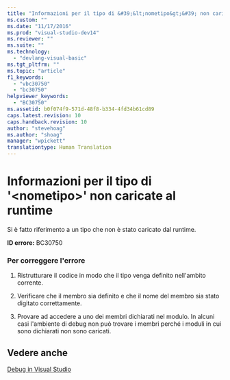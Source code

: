```yaml
---
title: "Informazioni per il tipo di &#39;&lt;nometipo&gt;&#39; non caricate al runtime | Microsoft Docs"
ms.custom: ""
ms.date: "11/17/2016"
ms.prod: "visual-studio-dev14"
ms.reviewer: ""
ms.suite: ""
ms.technology: 
  - "devlang-visual-basic"
ms.tgt_pltfrm: ""
ms.topic: "article"
f1_keywords: 
  - "vbc30750"
  - "bc30750"
helpviewer_keywords: 
  - "BC30750"
ms.assetid: b0f074f9-571d-48f8-b334-4fd34b61cd89
caps.latest.revision: 10
caps.handback.revision: 10
author: "stevehoag"
ms.author: "shoag"
manager: "wpickett"
translationtype: Human Translation
---
```

# Informazioni per il tipo di &#39;&lt;nometipo&gt;&#39; non caricate al runtime
Si è fatto riferimento a un tipo che non è stato caricato dal runtime.  
  
 **ID errore:** BC30750  
  
### Per correggere l'errore  
  
1.  Ristrutturare il codice in modo che il tipo venga definito nell'ambito corrente.  
  
2.  Verificare che il membro sia definito e che il nome del membro sia stato digitato correttamente.  
  
3.  Provare ad accedere a uno dei membri dichiarati nel modulo. In alcuni casi l'ambiente di debug non può trovare i membri perché i moduli in cui sono dichiarati non sono caricati.  
  
## Vedere anche  
 [Debug in Visual Studio](/visual-studio/debugger/debugging-in-visual-studio)